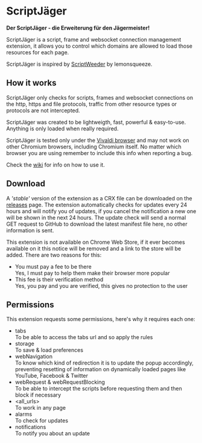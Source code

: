 # ScriptJäger
__Der ScriptJäger - die Erweiterung für den Jägermeister!__

ScriptJäger is a script, frame and websocket connection management extension, it allows you to control which domains are allowed to load those resources for each page.

ScriptJäger is inspired by [ScriptWeeder](https://github.com/lemonsqueeze/scriptweeder) by lemonsqueeze.

## How it works
ScriptJäger only checks for scripts, frames and websocket connections on the http, https and file protocols, traffic from other resource types or protocols are not intercepted.

ScriptJäger was created to be lightweigth, fast, powerful & easy-to-use. Anything is only loaded when really required.

ScriptJäger is tested only under the [Vivaldi browser](https://vivaldi.com/) and may not work on other Chromium browsers, including Chromium itself. No matter which browser you are using remember to include this info when reporting a bug.

Check the [wiki](https://github.com/An-dz/ScriptJaeger/wiki) for info on how to use it.

## Download
A _'stable'_ version of the extension as a CRX file can be downloaded on the [releases](https://github.com/An-dz/ScriptJaeger/releases) page. The extension automatically checks for updates every 24 hours and will notify you of updates, if you cancel the notification a new one will be shown in the next 24 hours. The update check will send a normal GET request to GitHub to download the latest manifest file here, no other information is sent.

This extension is not available on Chrome Web Store, if it ever becomes available on it this notice will be removed and a link to the store will be added. There are two reasons for this:

* You must pay a fee to be there  
Yes, I must pay to help them make their browser more popular
* This fee is their verification method  
Yes, you pay and you are verified, this gives no protection to the user

## Permissions
This extension requests some permissions, here's why it requires each one:

* tabs  
To be able to access the tabs url and so apply the rules
* storage  
To save & load preferences
* webNavigation  
To know which kind of redirection it is to update the popup accordingly, preventing resetting of information on dynamically loaded pages like YouTube, Facebook & Twitter
* webRequest & webRequestBlocking  
To be able to intercept the scripts before requesting them and then block if necessary
* \<all_urls>  
To work in any page
* alarms  
To check for updates
* notifications  
To notify you about an update
